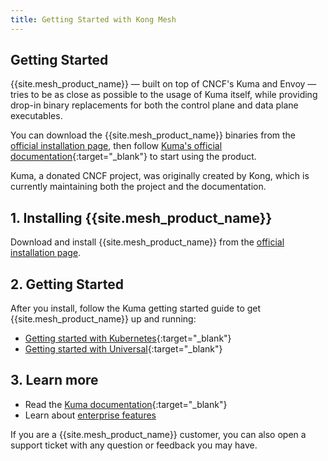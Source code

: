 ```yaml
---
title: Getting Started with Kong Mesh
---
```


## Getting Started

{{site.mesh_product_name}} &mdash; built on top of CNCF's Kuma and Envoy &mdash;
 tries to be as close as possible to the usage of Kuma itself, while providing
 drop-in binary replacements for both the control plane and data plane
 executables.

You can download the {{site.mesh_product_name}} binaries from the
[official installation page](/mesh/{{page.kong_version}}/install), then follow
[Kuma's official documentation](https://kuma.io/docs){:target="_blank"} to start using the product.

<div class="alert alert-ee blue">
   Kuma, a donated CNCF project, was originally created by Kong, which is
   currently maintaining both the project and the documentation.
</div>

## 1. Installing {{site.mesh_product_name}}

Download and install {{site.mesh_product_name}} from the
[official installation page](/mesh/{{page.kong_version}}/install).

## 2. Getting Started

After you install, follow the Kuma getting started guide to get
{{site.mesh_product_name}} up and running:

* [Getting started with Kubernetes](https://kuma.io/docs/latest/quickstart/kubernetes/){:target="_blank"}
* [Getting started with Universal](https://kuma.io/docs/latest/quickstart/universal/){:target="_blank"}

## 3. Learn more

* Read the [Kuma documentation](https://kuma.io/docs/){:target="_blank"}
* Learn about [enterprise features](/mesh/{{page.kong_version}}/features)

If you are a {{site.mesh_product_name}} customer, you can also open a support
ticket with any question or feedback you may have.
